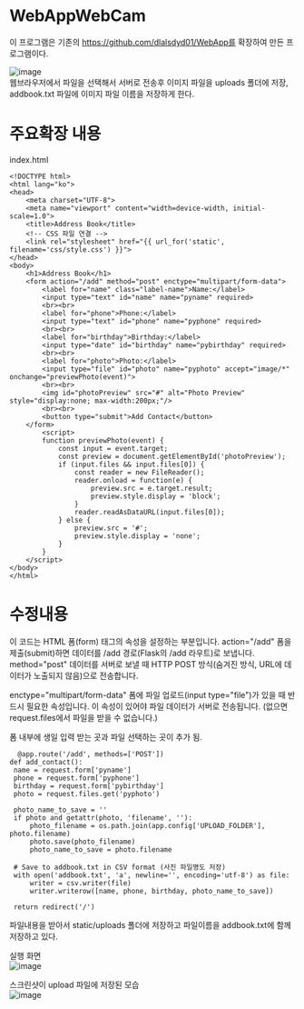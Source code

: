 # WebAppWebCam  


이 프로그램은 기존의 https://github.com/dlalsdyd01/WebApp를 확장하여 만든 프로그램이다.  

![image](https://github.com/user-attachments/assets/272e4988-de82-401d-8fee-3a8993cdf13a)  
웹브라우저에서 파일을 선택해서 서버로 전송후 이미지 파일을 uploads 폴더에 저장, addbook.txt 파일에 이미지 파일 이름을 저장하게 한다.  

  
# 주요확장 내용  
index.html
```
<!DOCTYPE html>
<html lang="ko">
<head>
    <meta charset="UTF-8">
    <meta name="viewport" content="width=device-width, initial-scale=1.0">
    <title>Address Book</title>
    <!-- CSS 파일 연결 -->
    <link rel="stylesheet" href="{{ url_for('static', filename='css/style.css') }}">
</head>
<body>
    <h1>Address Book</h1>
    <form action="/add" method="post" enctype="multipart/form-data">
        <label for="name" class="label-name">Name:</label>
        <input type="text" id="name" name="pyname" required>
        <br><br>
        <label for="phone">Phone:</label>
        <input type="text" id="phone" name="pyphone" required>
        <br><br>
        <label for="birthday">Birthday:</label>
        <input type="date" id="birthday" name="pybirthday" required>
        <br><br>
        <label for="photo">Photo:</label>
        <input type="file" id="photo" name="pyphoto" accept="image/*" onchange="previewPhoto(event)">
        <br><br>
        <img id="photoPreview" src="#" alt="Photo Preview" style="display:none; max-width:200px;"/>
        <br><br>
        <button type="submit">Add Contact</button>        
    </form>
        <script>
        function previewPhoto(event) {
            const input = event.target;
            const preview = document.getElementById('photoPreview');
            if (input.files && input.files[0]) {
                const reader = new FileReader();
                reader.onload = function(e) {
                    preview.src = e.target.result;
                    preview.style.display = 'block';
                }
                reader.readAsDataURL(input.files[0]);
            } else {
                preview.src = '#';
                preview.style.display = 'none';
            }
        }
    </script>
</body>
</html>
```
# 수정내용
이 코드는 HTML 폼(form) 태그의 속성을 설정하는 부분입니다.
action="/add"
폼을 제출(submit)하면 데이터를 /add 경로(Flask의 /add 라우트)로 보냅니다.
method="post"
데이터를 서버로 보낼 때 HTTP POST 방식(숨겨진 방식, URL에 데이터가 노출되지 않음)으로 전송합니다.

enctype="multipart/form-data"
폼에 파일 업로드(input type="file")가 있을 때 반드시 필요한 속성입니다.
이 속성이 있어야 파일 데이터가 서버로 전송됩니다.
(없으면 request.files에서 파일을 받을 수 없습니다.)

폼 내부에 생일 입력 받는 곳과 파일 선택하는 곳이 추가 됨.


```
  @app.route('/add', methods=['POST'])
def add_contact():
 name = request.form['pyname']
 phone = request.form['pyphone']
 birthday = request.form['pybirthday']
 photo = request.files.get('pyphoto')

 photo_name_to_save = ''
 if photo and getattr(photo, 'filename', ''):
     photo_filename = os.path.join(app.config['UPLOAD_FOLDER'], photo.filename)
     photo.save(photo_filename)
     photo_name_to_save = photo.filename

 # Save to addbook.txt in CSV format (사진 파일명도 저장)
 with open('addbook.txt', 'a', newline='', encoding='utf-8') as file:
     writer = csv.writer(file)
     writer.writerow([name, phone, birthday, photo_name_to_save])

 return redirect('/')
```
파일내용을 받아서 static/uploads 폴더에 저장하고 파일이름을 addbook.txt에 함께 저장하고 있다.  
  

실행 화면  
![image](https://github.com/user-attachments/assets/bf14da67-5c7c-4ce7-8de4-45d15e3f288b)  

스크린샷이 upload 파일에 저장된 모습  
![image](https://github.com/user-attachments/assets/0d2466ee-81cc-4572-a34a-1d505191add7)

